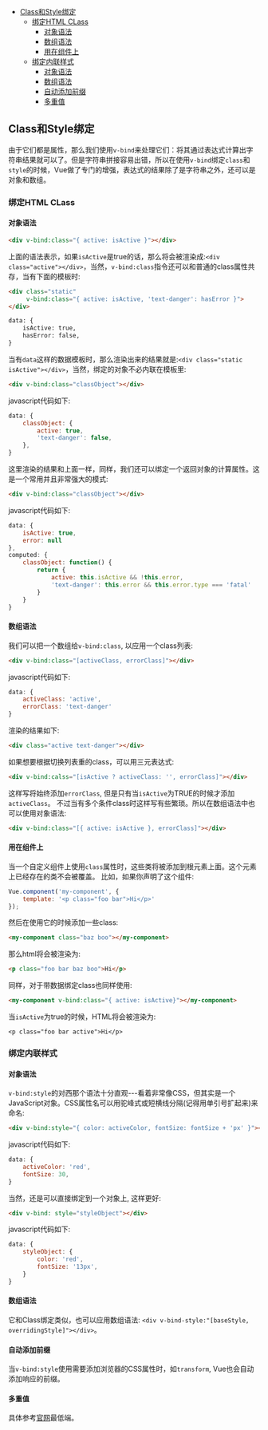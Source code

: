 <!-- vim-markdown-toc GFM -->
* [Class和Style绑定](#class和style绑定)
    * [绑定HTML CLass](#绑定html-class)
        * [对象语法](#对象语法)
        * [数组语法](#数组语法)
        * [用在组件上](#用在组件上)
    * [绑定内联样式](#绑定内联样式)
        * [对象语法](#对象语法-1)
        * [数组语法](#数组语法-1)
        * [自动添加前缀](#自动添加前缀)
        * [多重值](#多重值)

<!-- vim-markdown-toc -->
## Class和Style绑定

由于它们都是属性，那么我们使用`v-bind`来处理它们：将其通过表达式计算出字符串结果就可以了。但是字符串拼接容易出错，所以在使用`v-bind`绑定`class`和`style`的时候，Vue做了专门的增强，表达式的结果除了是字符串之外，还可以是对象和数组。

### 绑定HTML CLass

#### 对象语法

```html
<div v-bind:class="{ active: isActive }"></div>
```
上面的语法表示，如果`isActive`是true的话，那么将会被渲染成:`<div class="active"></div>`，当然，`v-bind:class`指令还可以和普通的class属性共存，当有下面的模板时:
```html
<div class="static"
     v-bind:class="{ active: isActive, 'text-danger': hasError }">
</div>

data: {
    isActive: true,
    hasError: false,
}
```
当有`data`这样的数据模板时，那么渲染出来的结果就是:`<div class="static isActive"></div>`，当然，绑定的对象不必内联在模板里:
```html
<div v-bind:class="classObject"></div>
```
javascript代码如下:
```javascript
data: {
    classObject: {
        active: true,
        'text-danger': false,
    },
}
```
这里渲染的结果和上面一样，同样，我们还可以绑定一个返回对象的计算属性。这是一个常用并且非常强大的模式:
```html
<div v-bind:class="classObject"></div>
```
javascript代码如下:
```javascript
data: {
    isActive: true,
    error: null
},
computed: {
    classObject: function() {
        return {
            active: this.isActive && !this.error,
            'text-danger': this.error && this.error.type === 'fatal'
        }
    }
}
```

#### 数组语法

我们可以把一个数组给`v-bind:class`, 以应用一个class列表:
```html
<div v-bind:class="[activeClass, errorClass]"></div>
```
javascript代码如下:
```javascript
data: {
    activeClass: 'active',
    errorClass: 'text-danger'
}
```
渲染的结果如下:
```html
<div class="active text-danger"></div>
```
如果想要根据切换列表重的class，可以用三元表达式:
```html
<div v-bind:calss="[isActive ? activeClass: '', errorClass]"></div>
```
这样写将始终添加`errorClass`, 但是只有当`isActive`为TRUE的时候才添加`activeClass`。
不过当有多个条件class时这样写有些繁琐。所以在数组语法中也可以使用对象语法:
```html
<div v-bind:class="[{ active: isActive }, errorClass]"></div>
```

#### 用在组件上

当一个自定义组件上使用`class`属性时，这些类将被添加到根元素上面。这个元素上已经存在的类不会被覆盖。
比如，如果你声明了这个组件:
```javascript
Vue.component('my-component', {
    template: '<p class="foo bar">Hi</p>'
});
```
然后在使用它的时候添加一些class:
```html
<my-component class="baz boo"></my-component>
```
那么html将会被渲染为:
```html
<p class="foo bar baz boo">Hi</p>
```
同样，对于带数据绑定class也同样使用:
```html
<my-component v-bind:class="{ active: isActive}"></my-component>
```
当`isActive`为true的时候，HTML将会被渲染为:
```
<p class="foo bar active">Hi</p>
```

### 绑定内联样式

#### 对象语法

`v-bind:style`的对西那个语法十分直观---看着非常像CSS，但其实是一个JavaScript对象。CSS属性名可以用驼峰式或短横线分隔(记得用单引号扩起来)来命名:
```html
<div v-bind:style="{ color: activeColor, fontSize: fontSize + 'px' }"></div>
```
javascript代码如下:
```javascript
data: {
    activeColor: 'red',
    fontSize: 30,
}
```
当然，还是可以直接绑定到一个对象上, 这样更好:
```html
<div v-bind: style="styleObject"></div>
```
javascript代码如下:
```javascript
data: {
    styleObject: {
        color: 'red',
        fontSize: '13px',
    }
}
```

#### 数组语法

它和Class绑定类似，也可以应用数组语法: `<div v-bind-style:"[baseStyle, overridingStyle]"></div>`。

#### 自动添加前缀

当`v-bind:style`使用需要添加浏览器的CSS属性时，如`transform`, Vue也会自动添加响应的前缀。

#### 多重值

具体参考[官网](https://cn.vuejs.org/v2/guide/class-and-style.html)最低端。

